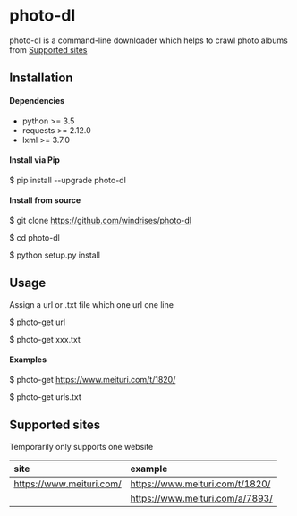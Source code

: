 # photo-dl

photo-dl is a command-line downloader which helps to crawl photo albums from [Supported sites](#supported-sites)



## Installation

#### Dependencies

- python >= 3.5
- requests >= 2.12.0
- lxml >= 3.7.0

#### Install via Pip

$ pip install --upgrade photo-dl

#### Install from source

$ git clone https://github.com/windrises/photo-dl

$ cd photo-dl

$ python setup.py install



## Usage

Assign a url or .txt file which one url one line

$ photo-get  url

$ photo-get xxx.txt

#### Examples

$ photo-get  https://www.meituri.com/t/1820/

$ photo-get urls.txt



## Supported sites

Temporarily only supports one website

| site                     | example                         |
| :----------------------- | :------------------------------ |
| https://www.meituri.com/ | https://www.meituri.com/t/1820/ |
|                          | https://www.meituri.com/a/7893/ |